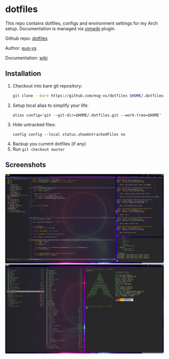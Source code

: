 # dotfiles
This repo contains dotfiles, configs and environment settings for my Arch setup.
Documentation is managed via [vimwiki](https://github.com/vimwiki/vimwiki) plugin.

Github repo: [dotfiles](https://github.com/eug-vs/dotfiles)

Author: [eug-vs](https://github.com/eug-vs/)

Documentation: [wiki](../Documents/wiki/index.md)

## Installation
1. Checkout into bare git repository:
   ```sh
   git clone --bare https://github.com/eug-vs/dotfiles $HOME/.dotfiles.git
   ```
2. Setup local alias to simplify your life:
   ```
   alias config='git --git-dir=$HOME/.dotfiles.git --work-tree=$HOME'
   ```
3. Hide untracked files:
   ```
   config config --local status.showUntrackedFiles no
   ```
4. Backup you current dotfiles (if any)
5. Run `git checkout master`

## Screenshots
![project-layout](../Pictures/Porn/project-layout.png)
![neofetch](../Pictures/Porn/neofetch.png)

